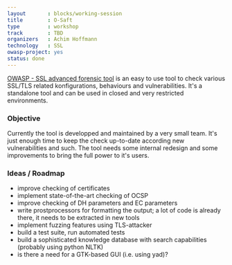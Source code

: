 ```yaml
---
layout       : blocks/working-session
title        : O-Saft
type         : workshop
track        : TBD
organizers   : Achim Hoffmann
technology   : SSL
owasp-project: yes
status: done
---
```


[OWASP - SSL advanced forensic tool](https://www.owasp.org/index.php/O-Saft) is an easy to use tool to check various SSL/TLS related konfigurations, behaviours and vulnerabilities.
It's a standalone tool and can be used in closed and very restricted environments.


### Objective

Currently the tool is developped and maintained by a very small team. It's just enough time to keep the check up-to-date according new vulnerabilities and such.
The tool needs some internal redesign and some improvements to bring the full power to it's users.

### Ideas / Roadmap

- improve checking of certificates
- implement state-of-the-art checking of OCSP
- improve checking of DH parameters and EC parameters
- write prostprocessors for formatting the output; a lot of code is already there, it needs to be extracted in new tools
- implement fuzzing features using TLS-attacker
- build a test suite, run automated tests
- build a sophisticated knowledge database with search capabilities (probably using python NLTK)
- is there a need for a GTK-based GUI (i.e. using yad)?
